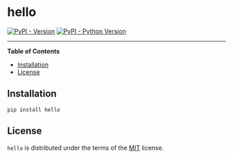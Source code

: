 # hello

[![PyPI - Version](https://img.shields.io/pypi/v/hello.svg)](https://pypi.org/project/hello)
[![PyPI - Python Version](https://img.shields.io/pypi/pyversions/hello.svg)](https://pypi.org/project/hello)

-----

**Table of Contents**

- [Installation](#installation)
- [License](#license)

## Installation

```console
pip install hello
```

## License

`hello` is distributed under the terms of the [MIT](https://spdx.org/licenses/MIT.html) license.
